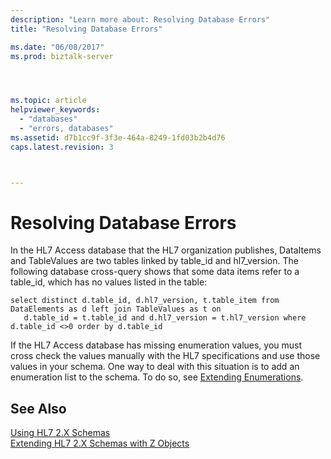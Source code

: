 ```yaml
---
description: "Learn more about: Resolving Database Errors"
title: "Resolving Database Errors"

ms.date: "06/08/2017"
ms.prod: biztalk-server




ms.topic: article
helpviewer_keywords: 
  - "databases"
  - "errors, databases"
ms.assetid: d7b1cc9f-3f3e-464a-8249-1fd03b2b4d76
caps.latest.revision: 3



---
```

# Resolving Database Errors
In the HL7 Access database that the HL7 organization publishes, DataItems and TableValues are two tables linked by table_id and hl7_version. The following database cross-query shows that some data items refer to a table_id, which has no values listed in the table:  
  
```  
select distinct d.table_id, d.hl7_version, t.table_item from DataElements as d left join TableValues as t on   
   d.table_id = t.table_id and d.hl7_version = t.hl7_version where d.table_id <>0 order by d.table_id  
```  
  
 If the HL7 Access database has missing enumeration values, you must cross check the values manually with the HL7 specifications and use those values in your schema. One way to deal with this situation is to add an enumeration list to the schema. To do so, see [Extending Enumerations](../../adapters-and-accelerators/accelerator-hl7/extending-enumerations.md).  
  
## See Also  
 [Using HL7 2.X Schemas](../../adapters-and-accelerators/accelerator-hl7/using-hl7-2-x-schemas.md)   
 [Extending HL7 2.X Schemas with Z Objects](../../adapters-and-accelerators/accelerator-hl7/extending-hl7-2-x-schemas-with-z-objects.md)
